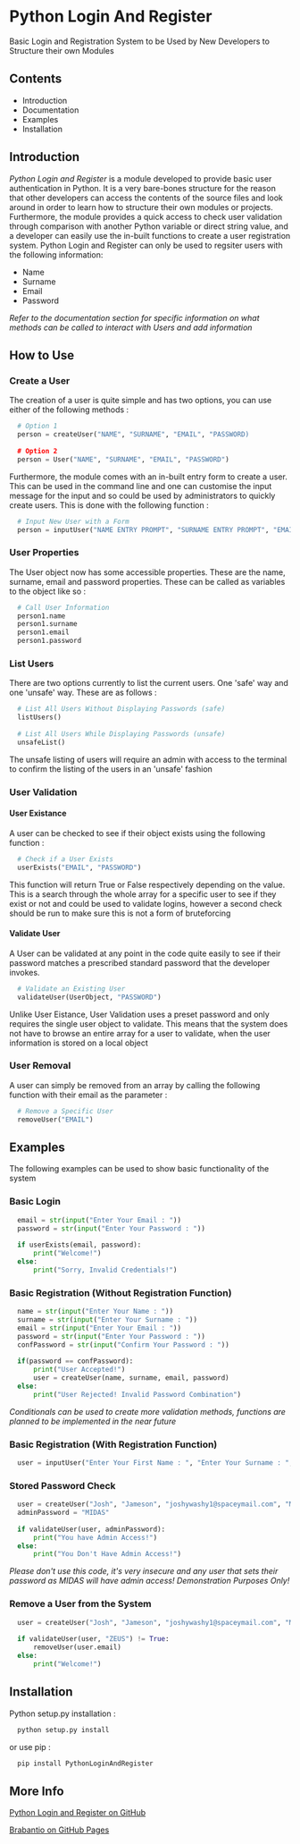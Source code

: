 # Python Login And Register
Basic Login and Registration System to be Used by New Developers to Structure their own Modules

## Contents
* Introduction
* Documentation
* Examples
* Installation

## Introduction
_Python Login and Register_ is a module developed to provide basic user authentication in Python. It is a very bare-bones structure for the reason that other developers can access the contents of the source files and look around in order to learn how to structure their own modules or projects. Furthermore, the module provides a quick access to check user validation through comparison with another Python variable or direct string value, and a developer can easily use the in-built functions to create a user registration system. Python Login and Register can only be used to regsiter users with the following information:

  * Name
  * Surname
  * Email
  * Password

_Refer to the documentation section for specific information on what methods can be called to interact with Users and add information_

## How to Use
### Create a User
The creation of a user is quite simple and has two options, you can use either of the following methods :

```python
  # Option 1
  person = createUser("NAME", "SURNAME", "EMAIL", "PASSWORD)
  
  # Option 2
  person = User("NAME", "SURNAME", "EMAIL", "PASSWORD")
```

Furthermore, the module comes with an in-built entry form to create a user. This can be used in the command line and one can customise the input message for the input and so could be used by administrators to quickly create users. This is done with the following function :

```python
  # Input New User with a Form
  person = inputUser("NAME ENTRY PROMPT", "SURNAME ENTRY PROMPT", "EMAIL ENTRY PROMPT", "PASSWORD ENTRY PROMPT")
```

### User Properties
The User object now has some accessible properties. These are the name, surname, email and password properties. These can be called as variables to the object like so :

```python
  # Call User Information
  person1.name
  person1.surname
  person1.email
  person1.password
```

### List Users
There are two options currently to list the current users. One 'safe' way and one 'unsafe' way. These are as follows :

```python
  # List All Users Without Displaying Passwords (safe)
  listUsers()
  
  # List All Users While Displaying Passwords (unsafe)
  unsafeList()
```

The unsafe listing of users will require an admin with access to the terminal to confirm the listing of the users in an 'unsafe' fashion

### User Validation
#### User Existance
A user can be checked to see if their object exists using the following function :

```python
  # Check if a User Exists
  userExists("EMAIL", "PASSWORD")
```

This function will return True or False respectively depending on the value. This is a search through the whole array for a specific user to see if they exist or not and could be used to validate logins, however a second check should be run to make sure this is not a form of bruteforcing

#### Validate User
A User can be validated at any point in the code quite easily to see if their password matches a prescribed standard password that the developer invokes.

```python
  # Validate an Existing User
  validateUser(UserObject, "PASSWORD")
```

Unlike User Eistance, User Validation uses a preset password and only requires the single user object to validate. This means that the system does not have to browse an entire array for a user to validate, when the user information is stored on a local object

### User Removal
A user can simply be removed from an array by calling the following function with their email as the parameter :

```python
  # Remove a Specific User
  removeUser("EMAIL")
```

## Examples
The following examples can be used to show basic functionality of the system

### Basic Login

```python
  email = str(input("Enter Your Email : "))
  password = str(input("Enter Your Password : "))
  
  if userExists(email, password):
      print("Welcome!")
  else:
      print("Sorry, Invalid Credentials!")
```

### Basic Registration (Without Registration Function)

```python
  name = str(input("Enter Your Name : "))
  surname = str(input("Enter Your Surname : "))
  email = str(input("Enter Your Email : "))
  password = str(input("Enter Your Password : "))
  confPassword = str(input("Confirm Your Password : "))
  
  if(password == confPassword):
      print("User Accepted!")
      user = createUser(name, surname, email, password)
  else:
      print("User Rejected! Invalid Password Combination")
```

_Conditionals can be used to create more validation methods, functions are planned to be implemented in the near future_

### Basic Registration (With Registration Function)

```python
  user = inputUser("Enter Your First Name : ", "Enter Your Surname : ", "Enter Your Email : ", "Enter Your Intended Password : ")
```

### Stored Password Check

```python
  user = createUser("Josh", "Jameson", "joshywashy1@spaceymail.com", "MIDAS")
  adminPassword = "MIDAS"
  
  if validateUser(user, adminPassword):
      print("You have Admin Access!")
  else:
      print("You Don't Have Admin Access!")
```

_Please don't use this code, it's very insecure and any user that sets their password as MIDAS will have admin access!_
_Demonstration Purposes Only!_

### Remove a User from the System

```python
  user = createUser("Josh", "Jameson", "joshywashy1@spaceymail.com", "MIDAS")
  
  if validateUser(user, "ZEUS") != True:
      removeUser(user.email)
  else:
      print("Welcome!")
```

## Installation
Python setup.py installation :

```bash
  python setup.py install
```

or use pip :

```bash
  pip install PythonLoginAndRegister
```

## More Info
[Python Login and Register on GitHub](https://github.com/brabantio/PythonLoginAndRegister/)

[Brabantio on GitHub Pages](https://brabantio.github.io/)
